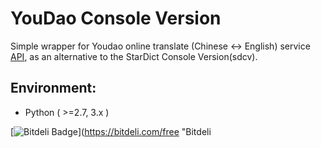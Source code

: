 # YouDao Console Version

Simple wrapper for Youdao online translate (Chinese <-> English) service [API](http://fanyi.youdao.com/openapi?path=data-mode), as an alternative to the StarDict Console Version(sdcv).

## Environment:
 * Python ( >=2.7, 3.x ) 

[![Bitdeli Badge](https://d2weczhvl823v0.cloudfront.net/felixonmars/ydcv/trend.png)](https://bitdeli.com/free "Bitdeli 
